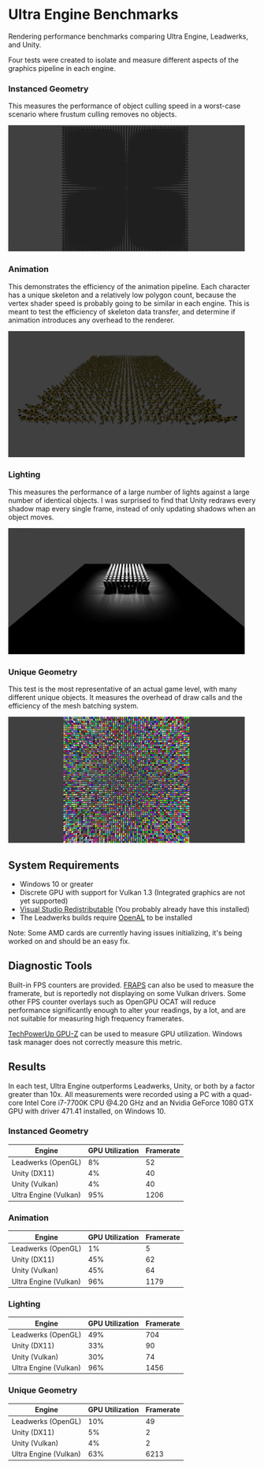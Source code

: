 # Ultra Engine Benchmarks

Rendering performance benchmarks comparing Ultra Engine, Leadwerks, and Unity.

Four tests were created to isolate and measure different aspects of the graphics pipeline in each engine.

### Instanced Geometry

This measures the performance of object culling speed in a worst-case scenario where frustum culling removes no objects.

![](instanced.png)

### Animation

This demonstrates the efficiency of the animation pipeline. Each character has a unique skeleton and a relatively low polygon count, because the vertex shader speed is probably going to be similar in each engine. This is meant to test the efficiency of skeleton data transfer, and determine if animation introduces any overhead to the renderer.

![](animation.png)

### Lighting

This measures the performance of a large number of lights against a large number of identical objects. I was surprised to find that Unity redraws every shadow map every single frame, instead of only updating shadows when an object moves.

![](lighting.png)

### Unique Geometry

This test is the most representative of an actual game level, with many different unique objects. It measures the overhead of draw calls and the efficiency of the mesh batching system.

![](unique.png)

## System Requirements

- Windows 10 or greater
- Discrete GPU with support for Vulkan 1.3 (Integrated graphics are not yet supported)
- [Visual Studio Redistributable](https://aka.ms/vs/17/release/vc_redist.x64.exe) (You probably already have this installed)
- The Leadwerks builds require [OpenAL](https://openal.org/downloads/) to be installed

Note: Some AMD cards are currently having issues initializing, it's being worked on and should be an easy fix.

## Diagnostic Tools

Built-in FPS counters are provided. [FRAPS](https://www.fraps.com) can also be used to measure the framerate, but is reportedly not displaying on some Vulkan drivers. Some other FPS counter overlays such as OpenGPU OCAT will reduce performance significantly enough to alter your readings, by a lot, and are not suitable for measuring high frequency framerates.

[TechPowerUp GPU-Z](https://www.techpowerup.com/download/gpu-z/) can be used to measure GPU utilization. Windows task manager does not correctly measure this metric.

## Results

In each test, Ultra Engine outperforms Leadwerks, Unity, or both by a factor greater than 10x. All measurements were recorded using a PC with a quad-core Intel Core i7-7700K CPU @4.20 GHz and an Nvidia GeForce 1080 GTX GPU with driver 471.41 installed, on Windows 10.

### Instanced Geometry

| Engine | GPU Utilization | Framerate |
|--|--|--|
| Leadwerks (OpenGL) | 8% | 52 |
| Unity (DX11) | 4% | 40 |
| Unity (Vulkan) | 4% | 40 |
| Ultra Engine (Vulkan) | 95% | 1206 |

### Animation

| Engine | GPU Utilization | Framerate |
|--|--|--|
| Leadwerks (OpenGL) | 1% | 5 |
| Unity (DX11) | 45% | 62 |
| Unity (Vulkan) | 45% | 64 |
| Ultra Engine (Vulkan) | 96% | 1179 |

### Lighting

| Engine | GPU Utilization | Framerate |
|--|--|--|
| Leadwerks (OpenGL) | 49% | 704 |
| Unity (DX11) | 33% | 90 |
| Unity (Vulkan) | 30% | 74 |
| Ultra Engine (Vulkan) | 96% | 1456 |

### Unique Geometry

| Engine | GPU Utilization | Framerate |
|--|--|--|
| Leadwerks (OpenGL) | 10% | 49 |
| Unity (DX11) | 5% | 2 |
| Unity (Vulkan) | 4% | 2 |
| Ultra Engine (Vulkan) | 63% | 6213 |
